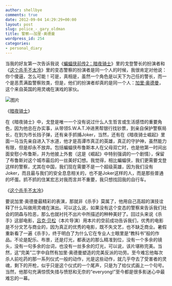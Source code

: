```yaml
---
author: shellbye
comments: true
date: 2012-09-04 14:29:29+00:00
layout: post
slug: police_-_gary_oldman
title: 警察——加里·奥德曼
wordpress_id: 254
categories:
- personal_diary
---
```


当我的好友第一次告诉我说《[蝙蝠侠前传2：暗夜骑士](http://movie.douban.com/subject/3395373/)》里的戈登警长的扮演者和《[这个杀手不太冷](http://movie.douban.com/subject/1295644/)》里的变态警察的扮演者是同一个人的时候，我很肯定对他说：你个傻逼，怎么可能！可是，真相是，虽然一个角色是以天下为己任的警长，而一个是恶贯满盈警察败类，但是，他们的扮演者却真的是同一个人：[加里·奥德曼](http://movie.douban.com/celebrity/1010507/)，这个来自英国的用灵魂在演戏的家伙。

  


![图片](http://img.bimg.126.net/photo/bdCKvKdC9Y2c3lHRHYKNjg==/5698742378500841351.jpg)  


  


《[暗夜骑士](http://movie.douban.com/subject/3395373/)》

在《暗夜骑士》中，戈登是唯一一个没有说过什么人生哲言或生活感悟的重要角色，因为他总在办实事，从带领S.W.A.T.冲进黑帮银行找钞票，到亲自保护警察局长，在到为市长挡子弹，还有亲手抓捕Joker，当然，还有在《暗夜骑士崛起》里面一马当先亲自进入下水道，他才是高谭市真正的英雄，真正的守护神，虽然能力有限，但是却永不放弃。包括蝙蝠侠布鲁斯本人在父母双亡时，也是他第一时间出面安慰小布鲁斯，并为他披上外套（这是《崛起》中特别强调的一个剧情），保留了布鲁斯对这个城市最后的一丝美好幻想。我觉得，相比蝙蝠侠，我们更需要戈登这样的警察，尤其在中国，我们现在需要不是一个超级英雄，因为我们没有Joker，而且最与我们的安全息息相关的，也不是Joker这样的人，而是那些普通的坏蛋。抓不抓的住某宏志对我而言并不重要，我只想找回我的自行车。

  


《[这个杀手不太冷](http://movie.douban.com/subject/1295644/)》

要说加里·奥德曼最精彩的表演，那就非《杀手》莫属了，他用自己高超的演技诠释了什么叫做用灵魂在演出。可以这么说，如果没有这个变态的警察来告诉我们社会的阴森与险恶，那么也就衬托不出片中所描述的种种美好了。回过头来说《杀手》这部电影，[吕克·贝松](http://movie.douban.com/celebrity/1031876/)（本片导演）用本片的空前成功告诉我们，优秀的电影是不分文艺与商业的，因为真正的优秀的电影，既不失文艺，也不缺乏商业。暑假重新看了一遍《杀手》，终于明白了为什么它在专业人士眼里是“教科书”般的作品。不论是配乐、布景，还是灯光，都表达的那么精准到位，没有一个多余的镜头，没有一句多余的台词，也没有一丝多余的灯光，可以说，该片堪称完美。当然，这“完美”二字中自然有加里·奥德曼塑造的完美反派的功劳。至今难忘他每次杀人前吃药的那一系列仪式一般的动作，光是这些动作，就几乎夺去了受害者的灵魂，剩下的开枪，似乎只是这个仪式的一个尾声，只是为了给仪式画上一个句号。当然，他那句充满惊慌失措与愤怒和无奈的“everyong!”至今都是很多影迷心中最难忘的一幕。

